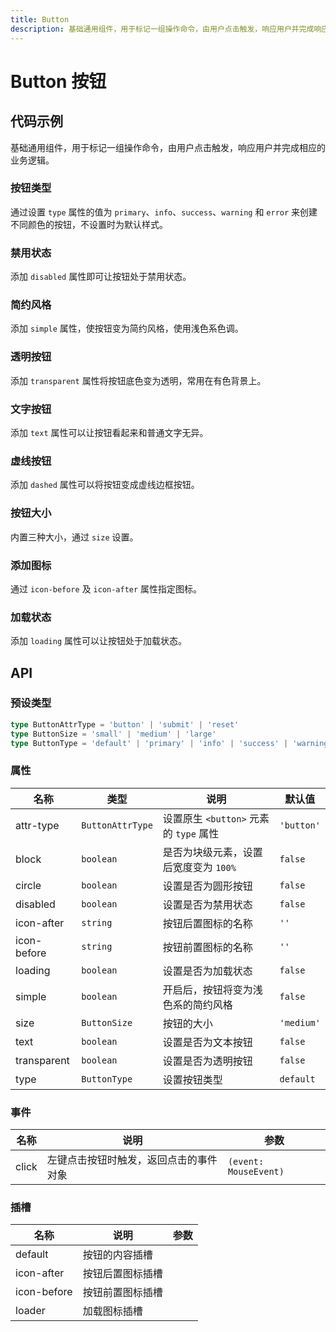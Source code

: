 ```yaml
---
title: Button
description: 基础通用组件，用于标记一组操作命令，由用户点击触发，响应用户并完成响应的业务逻辑。
---
```


# Button 按钮

## 代码示例

基础通用组件，用于标记一组操作命令，由用户点击触发，响应用户并完成相应的业务逻辑。

### 按钮类型

通过设置 `type` 属性的值为 `primary`、`info`、`success`、`warning` 和 `error` 来创建不同颜色的按钮，不设置时为默认样式。

<preview path="../demo/Button/Basic-Button.vue" title="按钮类型" description="通过设置 `type` 属性的值为 `primary`、`info`、`success`、`warning` 和 `error` 来创建不同颜色的按钮，不设置时为默认样式。"></preview>

### 禁用状态

添加 `disabled` 属性即可让按钮处于禁用状态。

<preview path="../demo/Button/Disabled-Button.vue" title="禁用状态" description="添加 `disabled` 属性即可让按钮处于禁用状态。"></preview>

### 简约风格

添加 `simple` 属性，使按钮变为简约风格，使用浅色系色调。

<preview path="../demo/Button/Simple-Button.vue" title="简约风格" description="添加 `simple` 属性，使按钮变为简约风格，使用浅色系色调。"></preview>

### 透明按钮

添加 `transparent` 属性将按钮底色变为透明，常用在有色背景上。

<preview path="../demo/Button/Transparent-Button.vue" title="透明按钮" description="添加 `transparent` 属性将按钮底色变为透明，常用在有色背景上。"></preview>

### 文字按钮

添加 `text` 属性可以让按钮看起来和普通文字无异。

<preview path="../demo/Button/Text-Button.vue" title="文字按钮" description="添加 `text` 属性可以让按钮看起来和普通文字无异。"></preview>

### 虚线按钮

添加 `dashed` 属性可以将按钮变成虚线边框按钮。

<preview path="../demo/Button/Dashed-Button.vue" title="虚线按钮" description="添加 `dashed` 属性可以将按钮变成虚线边框按钮。"></preview>

### 按钮大小

内置三种大小，通过 `size` 设置。

<preview path="../demo/Button/Button-Size.vue" title="按钮大小" description="内置三种大小，通过 `size` 设置。"></preview>

### 添加图标

通过 `icon-before` 及 `icon-after` 属性指定图标。

<preview path="../demo/Button/Icon-Button.vue" title="添加图标" description="通过 `icon-before` 及 `icon-after` 属性指定图标。"></preview>

### 加载状态

添加 `loading` 属性可以让按钮处于加载状态。

<preview path="../demo/Button/Loading-Button.vue" title="加载状态" description="添加 `loading` 属性可以让按钮处于加载状态。"></preview>

## API

### 预设类型

```ts
type ButtonAttrType = 'button' | 'submit' | 'reset'
type ButtonSize = 'small' | 'medium' | 'large'
type ButtonType = 'default' | 'primary' | 'info' | 'success' | 'warning' | 'error'
```

### 属性

| 名称        | 类型             | 说明                                   | 默认值     |
| ----------- | ---------------- | -------------------------------------- | ---------- |
| attr-type   | `ButtonAttrType` | 设置原生 `<button>` 元素的 `type` 属性 | `'button'` |
| block       | `boolean`        | 是否为块级元素，设置后宽度变为 `100%`  | `false`    |
| circle      | `boolean`        | 设置是否为圆形按钮                     | `false`    |
| disabled    | `boolean`        | 设置是否为禁用状态                     | `false`    |
| icon-after  | `string`         | 按钮后置图标的名称                     | `''`       |
| icon-before | `string`         | 按钮前置图标的名称                     | `''`       |
| loading     | `boolean`        | 设置是否为加载状态                     | `false`    |
| simple      | `boolean`        | 开启后，按钮将变为浅色系的简约风格     | `false`    |
| size        | `ButtonSize`     | 按钮的大小                             | `'medium'` |
| text        | `boolean`        | 设置是否为文本按钮                     | `false`    |
| transparent | `boolean`        | 设置是否为透明按钮                     | `false`    |
| type        | `ButtonType`     | 设置按钮类型                           | `default`  |

### 事件

| 名称  | 说明                                   | 参数                  |
| ----- | -------------------------------------- | --------------------- |
| click | 左键点击按钮时触发，返回点击的事件对象 | `(event: MouseEvent)` |

### 插槽

| 名称        | 说明             | 参数 |
| ----------- | ---------------- | ---- |
| default     | 按钮的内容插槽   |      |
| icon-after  | 按钮后置图标插槽 |      |
| icon-before | 按钮前置图标插槽 |      |
| loader      | 加载图标插槽     |      |
